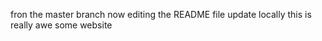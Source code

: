  
fron the master branch now editing the README file 
update locally
this is really awe some website

